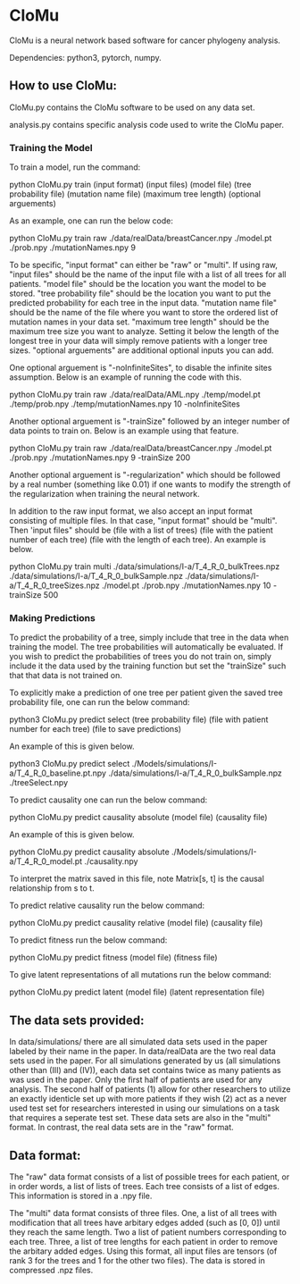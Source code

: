 # CloMu
CloMu is a neural network based software for cancer phylogeny analysis.

Dependencies: python3, pytorch, numpy.

## How to use CloMu:

CloMu.py contains the CloMu software to be used on any data set. 

analysis.py contains specific analysis code used to write the CloMu paper. 

### Training the Model

To train a model, run the command:

python CloMu.py train (input format) (input files) (model file) (tree probability file) (mutation name file) (maximum tree length) (optional arguements) 

As an example, one can run the below code:

python CloMu.py train raw ./data/realData/breastCancer.npy ./model.pt ./prob.npy ./mutationNames.npy 9

To be specific, "input format" can either be "raw" or "multi". If using raw, "input files" should be the name of the input file with a list of all trees for all patients. "model file" should be the location you want the model to be stored. "tree probability file" should be the location you want to put the predicted probability for each tree in the input data. "mutation name file" should be the name of the file where you want to store the ordered list of mutation names in your data set. "maximum tree length" should be the maximum tree size you want to analyze. Setting it below the length of the longest tree in your data will simply remove patients with a longer tree sizes. "optional arguements" are additional optional inputs you can add. 

One optional arguement is "-noInfiniteSites", to disable the infinite sites assumption. Below is an example of running the code with this.

python CloMu.py train raw ./data/realData/AML.npy ./temp/model.pt ./temp/prob.npy ./temp/mutationNames.npy 10 -noInfiniteSites

Another optional arguement is "-trainSize" followed by an integer number of data points to train on. Below is an example using that feature. 

python CloMu.py train raw ./data/realData/breastCancer.npy ./model.pt ./prob.npy ./mutationNames.npy 9  -trainSize 200

Another optional arguement is "-regularization" which should be followed by a real number (something like 0.01) if one wants to modify the strength of the regularization when training the neural network. 

In addition to the raw input format, we also accept an input format consisting of multiple files. In that case, "input format" should be "multi". Then 'input files" should be (file with a list of trees) (file with the patient number of each tree) (file with the length of each tree). An example is below. 

python CloMu.py train multi ./data/simulations/I-a/T_4_R_0_bulkTrees.npz ./data/simulations/I-a/T_4_R_0_bulkSample.npz ./data/simulations/I-a/T_4_R_0_treeSizes.npz  ./model.pt ./prob.npy ./mutationNames.npy 10 -trainSize 500


### Making Predictions

To predict the probability of a tree, simply include that tree in the data when training the model. The tree probabilities will automatically be evaluated. If you wish to predict the probabilities of trees you do not train on, simply include it the data used by the training function but set the "trainSize" such that that data is not trained on. 

To explicitly make a prediction of one tree per patient given the saved tree probability file, one can run the below command:

python3 CloMu.py predict select (tree probability file) (file with patient number for each tree) (file to save predictions)

An example of this is given below.

python3 CloMu.py predict select ./Models/simulations/I-a/T_4_R_0_baseline.pt.npy ./data/simulations/I-a/T_4_R_0_bulkSample.npz ./treeSelect.npy

To predict causality one can run the below command:

python CloMu.py predict causality absolute (model file) (causality file)

An example of this is given below.

python CloMu.py predict causality absolute ./Models/simulations/I-a/T_4_R_0_model.pt ./causality.npy

To interpret the matrix saved in this file, note Matrix[s, t] is the causal relationship from s to t. 

To predict relative causality run the below command:

python CloMu.py predict causality relative (model file) (causality file)

To predict fitness run the below command:

python CloMu.py predict fitness (model file) (fitness file)

To give latent representations of all mutations run the below command:

python CloMu.py predict latent (model file) (latent representation file)






## The data sets provided: 
In data/simulations/ there are all simulated data sets used in the paper labeled by their name in the paper. In data/realData are the two real data sets used in the paper. For all simulations generated by us (all simulations other than (III) and (IV)), each data set contains twice as many patients as was used in the paper. Only the first half of patients are used for any analysis. The second half of patients (1) allow for other researchers to utilize an exactly identicle set up with more patients if they wish (2) act as a never used test set for researchers interested in using our simulations on a task that requires a seperate test set. These data sets are also in the "multi" format. In contrast, the real data sets are in the "raw" format. 




## Data format:

The "raw" data format consists of a list of possible trees for each patient, or in order words, a list of lists of trees. Each tree consists of a list of edges. This information is stored in a .npy file. 

The "multi" data format consists of three files. One, a list of all trees with modification that all trees have arbitary edges added (such as [0, 0]) until they reach the same length. Two a list of patient numbers corresponding to each tree. Three, a list of tree lengths for each patient in order to remove the arbitary added edges. Using this format, all input files are tensors (of rank 3 for the trees and 1 for the other two files). The data is stored in compressed .npz files. 








 


